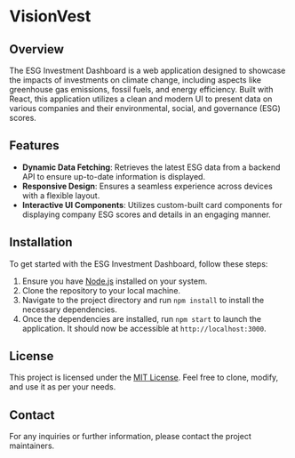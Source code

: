 # VisionVest

## Overview

The ESG Investment Dashboard is a web application designed to showcase the impacts of investments on climate change, including aspects like greenhouse gas emissions, fossil fuels, and energy efficiency. Built with React, this application utilizes a clean and modern UI to present data on various companies and their environmental, social, and governance (ESG) scores.

## Features

- **Dynamic Data Fetching**: Retrieves the latest ESG data from a backend API to ensure up-to-date information is displayed.
- **Responsive Design**: Ensures a seamless experience across devices with a flexible layout.
- **Interactive UI Components**: Utilizes custom-built card components for displaying company ESG scores and details in an engaging manner.

## Installation

To get started with the ESG Investment Dashboard, follow these steps:

1. Ensure you have [Node.js](https://nodejs.org/) installed on your system.
2. Clone the repository to your local machine.
3. Navigate to the project directory and run `npm install` to install the necessary dependencies.
4. Once the dependencies are installed, run `npm start` to launch the application. It should now be accessible at `http://localhost:3000`.

## License

This project is licensed under the [MIT License](LICENSE.md). Feel free to clone, modify, and use it as per your needs.

## Contact

For any inquiries or further information, please contact the project maintainers.

